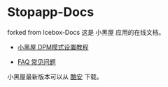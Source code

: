 # Stopapp-Docs
forked from Icebox-Docs
这是 小黑屋 应用的在线文档。


 - [小黑屋 DPM模式设置教程](https://github.com/web1n/Stopapp-Docs/blob/master/Device%20Owner%20%EF%BC%88%E5%85%8D%20root%EF%BC%89%E6%A8%A1%E5%BC%8F%E8%AE%BE%E7%BD%AE.md)
 
 - [FAQ 常见问题](https://github.com/web1n/Stopapp-Docs/blob/master/FAQ%20%E5%B8%B8%E8%A7%81%E9%97%AE%E9%A2%98.md)


小黑屋最新版本可以从 [酷安](https://www.coolapk.com/apk/web1n.stopapp) 下载。

